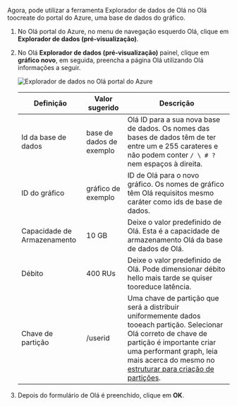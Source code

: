 Agora, pode utilizar a ferramenta Explorador de dados de Olá no Olá toocreate do portal do Azure, uma base de dados do gráfico. 

1. No Olá portal do Azure, no menu de navegação esquerdo Olá, clique em **Explorador de dados (pré-visualização)**. 
2. No Olá **Explorador de dados (pré-visualização)** painel, clique em **gráfico novo**, em seguida, preencha a página Olá utilizando Olá informações a seguir.

    ![Explorador de dados no Olá portal do Azure](./media/cosmos-db-create-graph/azure-cosmosdb-data-explorer.png)

    Definição|Valor sugerido|Descrição
    ---|---|---
    Id da base de dados|base de dados de exemplo|Olá ID para a sua nova base de dados. Os nomes das bases de dados têm de ter entre um e 255 carateres e não podem conter `/ \ # ?` nem espaços à direita.
    ID do gráfico|gráfico de exemplo|ID de Olá para o novo gráfico. Os nomes de gráfico têm Olá requisitos mesmo caráter como ids de base de dados.
    Capacidade de Armazenamento| 10 GB|Deixe o valor predefinido de Olá. Esta é a capacidade de armazenamento Olá da base de dados de Olá.
    Débito|400 RUs|Deixe o valor predefinido de Olá. Pode dimensionar débito hello mais tarde se quiser tooreduce latência.
    Chave de partição|/userid|Uma chave de partição que será a distribuir uniformemente dados tooeach partição. Selecionar Olá correto de chave de partição é importante criar uma performant graph, leia mais acerca do mesmo no [estruturar para criação de partições](../articles/cosmos-db/partition-data.md#designing-for-partitioning).

3. Depois do formulário de Olá é preenchido, clique em **OK**.
